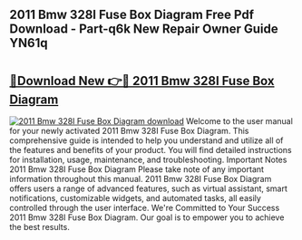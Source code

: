 ## 2011 Bmw 328I Fuse Box Diagram Free Pdf Download - Part-q6k New Repair Owner Guide YN61q

# <h2><a href="http://dfktuu.blite.top/?on=2011+Bmw+328I+Fuse+Box+Diagram">🔗Download New 👉🔴 2011 Bmw 328I Fuse Box Diagram</a></h2>

[![2011 Bmw 328I Fuse Box Diagram download](https://i.imgur.com/lujVjoI.png)](http://dfktuu.blite.top/?on=2011+Bmw+328I+Fuse+Box+Diagram)
Welcome to the user manual for your newly activated 2011 Bmw 328I Fuse Box Diagram. This comprehensive guide is intended to help you understand and utilize all of the features and benefits of your product. You will find detailed instructions for installation, usage, maintenance, and troubleshooting. Important Notes 2011 Bmw 328I Fuse Box Diagram Please take note of any important information throughout this manual. 2011 Bmw 328I Fuse Box Diagram offers users a range of advanced features, such as virtual assistant, smart notifications, customizable widgets, and automated tasks, all easily controlled through the user interface. We're Committed to Your Success 2011 Bmw 328I Fuse Box Diagram. Our goal is to empower you to achieve the best results.

